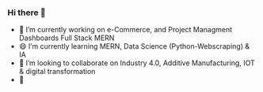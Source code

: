 ### Hi there 👋
- 🔭 I’m currently working on e-Commerce, and Project Managment Dashboards Full Stack MERN
- 😄 I’m currently learning MERN, Data Science (Python-Webscraping) & IA
- 🤔 I’m looking to collaborate on Industry 4.0, Additive Manufacturing, IOT & digital transformation
- 🤔

<!--

-->












